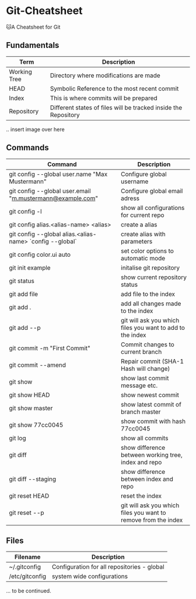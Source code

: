# Git-Cheatsheet
🐱A Cheatsheet for Git 

## Fundamentals
| Term | Description |
| ----------- | ----------- |
| Working Tree | Directory where modifications are made |
| HEAD | Symbolic Reference to the most recent commit |
| Index | This is where commits will be prepared |
| Repository | Different states of files will be tracked inside the Repository |

.. insert image over here

## Commands 

| Command | Description |
| ----------- | ----------- |
| git config --global user.name "Max Mustermann" | Configure global username |
| git config --global user.email "m.mustermann@example.com" | Configure global email adress |
| git config -l | show all configurations for current repo |
| git config alias.\<alias-name\> \<alias\> | create a alias |
| git config --global alias.\<alias-name\> \`config --global\` | create alias with parameters |
| git config color.ui auto | set color options to automatic mode |
| git init example  | initalise git repository |
| git status | show current repository status |
| git add file | add file to the index|
| git add . | add all changes made to the index |
| git add --p | git will ask you which files you want to add to the index |
| git commit -m "First Commit" | Commit changes to current branch |
| git commit --amend | Repair commit (SHA-1 Hash will change) |
| git show | show last commit message etc. |
| git show HEAD | show newest commit |
| git show master | show latest commit of branch master |
| git show 77cc0045 | show commit with hash 77cc0045 |
| git log | show all commits |
| git diff | show difference between working tree, index and repo |
| git diff --staging | show difference between index and repo |
| git reset HEAD | reset the index  |
| git reset --p | git will ask you which files you want to remove from the index |

## Files

| Filename | Description |
| ----------- | ----------- |
| ~/.gitconfig  | Configuration for all repositories - global |
| /etc/gitconfig | system wide configurations |

... to be continued.


